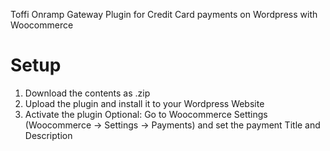 Toffi Onramp Gateway Plugin for Credit Card payments on Wordpress with Woocommerce

# Setup
1. Download the contents as .zip
2. Upload the plugin and install it to your Wordpress Website
3. Activate the plugin
Optional: Go to Woocommerce Settings (Woocommerce -> Settings -> Payments) and set the payment Title and Description
